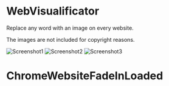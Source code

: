 # WebVisualificator

Replace any word with an image on every website.


The images are not included for copyright reasons.

![Screenshot1](screenshots/screenshot1.png)
![Screenshot2](screenshots/screenshot2.png)
![Screenshot3](screenshots/screenshot3.png)
# ChromeWebsiteFadeInLoaded
